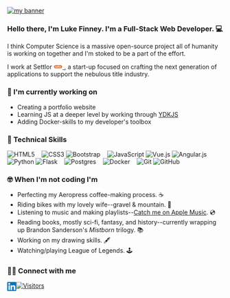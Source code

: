 <p align=”center”>
<a
  href="https://lfinney.github.io/"
  target="_blank"
  rel="noreferrer"
>
  <img
    src="https://user-images.githubusercontent.com/22566946/131262155-74a0585e-5af0-4676-a5ed-b5ce78b4cc65.png" alt="my banner"
  >
</a>
</p>

<h3 align=”center”>
  Hello there, I'm Luke Finney. I'm a Full-Stack Web Developer. 💻
</h3>

I think Computer Science is a massive open-source project all of humanity is working on together and I'm stoked to be a part of the effort.

I work at Settlor
<a href="https://settlor.com" target="_blank">
  <img src="https://raw.githubusercontent.com/lfinney/lfinney/main/images/settlor.jpeg" alt="Settlor icon" width="21px" />
</a>
, a start-up focused on crafting the next generation of applications to support the nebulous title industry.

### 🚀 I'm currently working on

- Creating a portfolio website
- Learning JS at a deeper level by working through <a href="https://www.kickstarter.com/projects/getify/you-dont-know-js-yet-second-edition-books/" target="_blank" alt="Link to YDKJS kickstart for the 2nd edition">YDKJS</a>
- Adding Docker-skills to my developer's toolbox

### 🧰 Technical Skills

![HTML5](https://img.shields.io/badge/html5-%23E34F26.svg?style=for-the-badge&logo=html5&logoColor=white)
![]()
![]()
![]()
![CSS3](https://img.shields.io/badge/css3-%231572B6.svg?style=for-the-badge&logo=css3&logoColor=white)
![Bootstrap](https://img.shields.io/badge/bootstrap-%23563D7C.svg?style=for-the-badge&logo=bootstrap&logoColor=white)
![]()
![]()
![]()
![JavaScript](https://img.shields.io/badge/javascript-%23323330.svg?style=for-the-badge&logo=javascript&logoColor=%23F7DF1E)
![Vue.js](https://img.shields.io/badge/vuejs-%2335495e.svg?style=for-the-badge&logo=vuedotjs&logoColor=%234FC08D)
![Angular.js](https://img.shields.io/badge/angular.js-%23E23237.svg?style=for-the-badge&logo=angularjs&logoColor=white)
![]()
![]()
![]()
![Python](https://img.shields.io/badge/python-3670A0?style=for-the-badge&logo=python&logoColor=ffdd54)
![Flask](https://img.shields.io/badge/flask-%23000.svg?style=for-the-badge&logo=flask&logoColor=white)
![]()
![]()
![]()
![Postgres](https://img.shields.io/badge/postgres-%23316192.svg?style=for-the-badge&logo=postgresql&logoColor=white)
![]()
![]()
![]()
![Docker](https://img.shields.io/badge/docker-%230db7ed.svg?style=for-the-badge&logo=docker&logoColor=white)
![]()
![]()
![]()
![Git](https://img.shields.io/badge/git-%23F05033.svg?style=for-the-badge&logo=git&logoColor=white)
![GitHub](https://img.shields.io/badge/github-%23121011.svg?style=for-the-badge&logo=github&logoColor=white)



### 🤓 When I'm not coding I'm

- Perfecting my Aeropress coffee-making process. ☕
- Riding bikes with my lovely wife--gravel & mountain. 🚵
- Listening to music and making playlists--<a href="https://music.apple.com/us/profile/lucaswfinney"  target="_blank">Catch me on Apple Music</a>. 💿
- Reading books, mostly sci-fi, fantasy, and history--currently wrapping up Brandon Sanderson's _Mistborn_ trilogy. 📚
- Working on my drawing skills. 🖋️
- Watching/playing League of Legends. 🕹️

### 🤜🤛 Connect with me

<a href="https://www.linkedin.com/in/lucas-finney/">
  <img align="left" src="https://raw.githubusercontent.com/lfinney/lfinney/main/images/linkedin.svg" alt="Luke Finney | LinkedIn" width="21px"/>
</a>

[![Visitors](https://visitor-badge.glitch.me/badge?page_id=lfinney.lfinney)](https://lfinney.github.io/)

